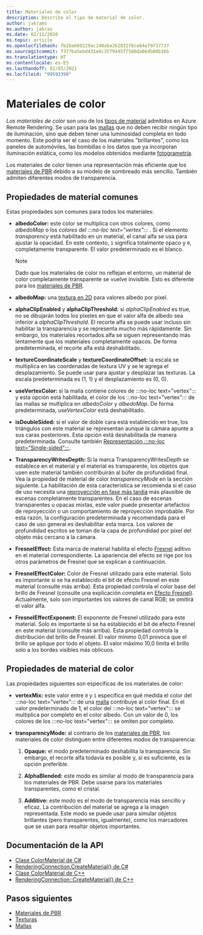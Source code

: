 ```yaml
---
title: Materiales de color
description: Describe el tipo de material de color.
author: jakrams
ms.author: jakras
ms.date: 02/11/2020
ms.topic: article
ms.openlocfilehash: fb26a669229ac140aba262032f8ce84ef9f37727
ms.sourcegitcommit: f377ba5ebd431e8c3579445ff588da664b00b36b
ms.translationtype: HT
ms.contentlocale: es-ES
ms.lasthandoff: 02/05/2021
ms.locfileid: "99593390"
---
```

# <a name="color-materials"></a>Materiales de color

*Los materiales de color* son uno de los [tipos de material](../../concepts/materials.md) admitidos en Azure Remote Rendering. Se usan para las [mallas](../../concepts/meshes.md) que no deben recibir ningún tipo de iluminación, sino que deben tener una luminosidad completa en todo momento. Este podría ser el caso de los materiales "brillantes", como los paneles de automóviles, las bombillas o los datos que ya incorporan iluminación estática, como los modelos obtenidos mediante [fotogrametría](https://en.wikipedia.org/wiki/Photogrammetry).

Los materiales de color tienen una representación más eficiente que los [materiales de PBR](pbr-materials.md) debido a su modelo de sombreado más sencillo. También admiten diferentes modos de transparencia.

## <a name="common-material-properties"></a>Propiedades de material comunes

Estas propiedades son comunes para todos los materiales:

* **albedoColor:** este color se multiplica con otros colores, como *albedoMap* o los *colores del :::no-loc text="vertex":::* . Si el elemento *transparency* está habilitado en un material, el canal alfa se usa para ajustar la opacidad. En este contexto, `1` significa totalmente opaco y `0`, completamente transparente. El valor predeterminado es el blanco.

  > [!NOTE]
  > Dado que los materiales de color no reflejan el entorno, un material de color completamente transparente se vuelve invisible. Esto es diferente para los [materiales de PBR](pbr-materials.md).

* **albedoMap:** una [textura en 2D](../../concepts/textures.md) para valores albedo por píxel.

* **alphaClipEnabled** y **alphaClipThreshold:** si *alphaClipEnabled* es true, no se dibujarán todos los píxeles en que el valor alfa de albedo sea inferior a *alphaClipThreshold*. El recorte alfa se puede usar incluso sin habilitar la transparencia y se representa mucho más rápidamente. Sin embargo, los materiales recortados alfa se siguen representando más lentamente que los materiales completamente opacos. De forma predeterminada, el recorte alfa está deshabilitado.

* **textureCoordinateScale** y **textureCoordinateOffset:** la escala se multiplica en las coordenadas de textura UV y se le agrega el desplazamiento. Se puede usar para ajustar y desplazar las texturas. La escala predeterminada es (1, 1) y el desplazamiento es (0, 0).

* **useVertexColor:** si la malla contiene colores de :::no-loc text="vertex"::: y esta opción está habilitada, el color de los :::no-loc text="vertex"::: de las mallas se multiplica en *albedoColor* y *albedoMap*. De forma predeterminada, *useVertexColor* está deshabilitado.

* **isDoubleSided:** si el valor de doble cara está establecido en true, los triángulos con este material se representan aunque la cámara apunte a sus caras posteriores. Esta opción está deshabilitada de manera predeterminada. Consulte también [Representación :::no-loc text="Single-sided":::](single-sided-rendering.md).

* **TransparencyWritesDepth:** Si la marca TransparencyWritesDepth se establece en el material y el material es transparente, los objetos que usen este material también contribuirán al búfer de profundidad final. Vea la propiedad de material de color *transparencyMode* en la sección siguiente. La habilitación de esta característica se recomienda si el caso de uso necesita una [reproyección en fase más tardía](late-stage-reprojection.md) más plausible de escenas completamente transparentes. En el caso de escenas transparentes u opacas mixtas, este valor puede presentar artefactos de reproyección o un comportamiento de reproyección improbable. Por esta razón, la configuración predeterminada y recomendada para el caso de uso general es deshabilitar esta marca. Los valores de profundidad escritos se toman de la capa de profundidad por píxel del objeto más cercano a la cámara.

* **FresnelEffect:** Esta marca de material habilita el efecto [Fresnel](../../overview/features/fresnel-effect.md) aditivo en el material correspondiente. La apariencia del efecto se rige por los otros parámetros de Fresnel que se explican a continuación. 

* **FresnelEffectColor:** Color de Fresnel utilizado para este material. Solo es importante si se ha establecido el bit de efecto Fresnel en este material (consulte más arriba). Esta propiedad controla el color base del brillo de Fresnel (consulte una explicación completa en [Efecto Fresnel](../../overview/features/fresnel-effect.md)). Actualmente, solo son importantes los valores de canal RGB; se omitirá el valor alfa.

* **FresnelEffectExponent:** El exponente de Fresnel utilizado para este material. Solo es importante si se ha establecido el bit de efecto Fresnel en este material (consulte más arriba). Esta propiedad controla la distribución del brillo de Fresnel. El valor mínimo 0,01 provoca que el brillo se aplique por todo el objeto. El valor máximo 10,0 limita el brillo solo a los bordes visibles más oblicuos.

## <a name="color-material-properties"></a>Propiedades de material de color

Las propiedades siguientes son específicas de los materiales de color:

* **vertexMix:** este valor entre `0` y `1` especifica en qué medida el color del :::no-loc text="vertex"::: de una [malla](../../concepts/meshes.md) contribuye al color final. En el valor predeterminado de 1, el color del :::no-loc text="vertex"::: se multiplica por completo en el color albedo. Con un valor de 0, los colores de los :::no-loc text="vertex"::: se omiten por completo.

* **transparencyMode:** al contrario de los [materiales de PBR](pbr-materials.md), los materiales de color distinguen entre diferentes modos de transparencia:

  1. **Opaque:** el modo predeterminado deshabilita la transparencia. Sin embargo, el recorte alfa todavía es posible y, si es suficiente, es la opción preferible.
  
  1. **AlphaBlended:** este modo es similar al modo de transparencia para los materiales de PBR. Debe usarse para los materiales transparentes, como el cristal.

  1. **Additive:** este modo es el modo de transparencia más sencillo y eficaz. La contribución del material se agrega a la imagen representada. Este modo se puede usar para simular objetos brillantes (pero transparentes, igualmente), como los marcadores que se usan para resaltar objetos importantes.

## <a name="api-documentation"></a>Documentación de la API

* [Clase ColorMaterial de C#](/dotnet/api/microsoft.azure.remoterendering.colormaterial)
* [RenderingConnection.CreateMaterial() de C#](/dotnet/api/microsoft.azure.remoterendering.renderingconnection.creatematerial)
* [Clase ColorMaterial de C++](/cpp/api/remote-rendering/colormaterial)
* [RenderingConnection::CreateMaterial() de C++](/cpp/api/remote-rendering/renderingconnection#creatematerial)

## <a name="next-steps"></a>Pasos siguientes

* [Materiales de PBR](pbr-materials.md)
* [Texturas](../../concepts/textures.md)
* [Mallas](../../concepts/meshes.md)
